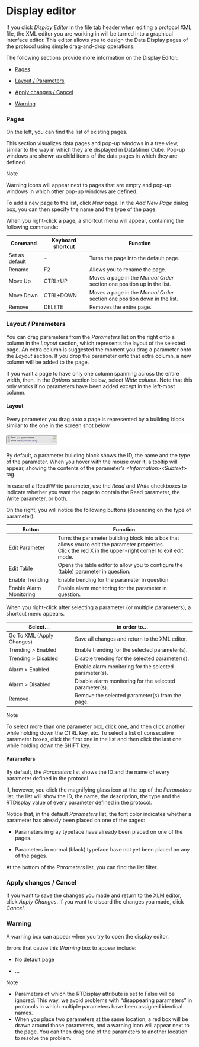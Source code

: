 # Display editor

If you click *Display Editor* in the file tab header when editing a protocol XML file, the XML editor you are working in will be turned into a graphical interface editor. This editor allows you to design the Data Display pages of the protocol using simple drag-and-drop operations.

The following sections provide more information on the Display Editor:

- [Pages](#pages)

- [Layout / Parameters](#layout--parameters)

- [Apply changes / Cancel](#apply-changes--cancel)

- [Warning](#warning)

### Pages

On the left, you can find the list of existing pages.

This section visualizes data pages and pop-up windows in a tree view, similar to the way in which they are displayed in DataMiner Cube. Pop-up windows are shown as child items of the data pages in which they are defined.

> [!NOTE]
> Warning icons will appear next to pages that are empty and pop-up windows in which other pop-up windows are defined.

To add a new page to the list, click *New page.* In the *Add New Page* dialog box, you can then specify the name and the type of the page.

When you right-click a page, a shortcut menu will appear, containing the following commands:

| Command        | Keyboard shortcut | Function                                                                                                 |
|----------------|-------------------|----------------------------------------------------------------------------------------------------------|
| Set as default | \-                | Turns the page into the default page.                                                                    |
| Rename         | F2                | Allows you to rename the page.                                                                           |
| Move Up        | CTRL+UP           | Moves a page in the *Manual Order* section one position up in the list.   |
| Move Down      | CTRL+DOWN         | Moves a page in the *Manual Order* section one position down in the list. |
| Remove         | DELETE            | Removes the entire page.                                                                                 |

### Layout / Parameters

You can drag parameters from the *Parameters* list on the right onto a column in the *Layout* section, which represents the layout of the selected page. An extra column is suggested the moment you drag a parameter onto the *Layout* section. If you drop the parameter onto that extra column, a new column will be added to the page.

If you want a page to have only one column spanning across the entire width, then, in the *Options* section below, select *Wide column*. Note that this only works if no parameters have been added except in the left-most column.

#### Layout

Every parameter you drag onto a page is represented by a building block similar to the one in the screen shot below.

![](../../images/dis_display_editor_param.png)



By default, a parameter building block shows the ID, the name and the type of the parameter. When you hover with the mouse over it, a tooltip will appear, showing the contents of the parameter’s *\<Information>\<Subtext>* tag.

In case of a Read/Write parameter, use the *Read* and *Write* checkboxes to indicate whether you want the page to contain the Read parameter, the Write parameter, or both.

On the right, you will notice the following buttons (depending on the type of parameter):

| Button                  | Function                                                                                                                                                         |
|-------------------------|------------------------------------------------------------------------------------------------------------------------------------------------------------------|
| Edit Parameter          | Turns the parameter building block into a box that allows you to edit the parameter properties.<br> Click the red X in the upper-right corner to exit edit mode. |
| Edit Table              | Opens the table editor to allow you to configure the (table) parameter in question.                                                                              |
| Enable Trending         | Enable trending for the parameter in question.                                                                                                                   |
| Enable Alarm Monitoring | Enable alarm monitoring for the parameter in question.                                                                                                           |

When you right-click after selecting a parameter (or multiple parameters), a shortcut menu appears.

| Select…                   | in order to…                                            |
|---------------------------|---------------------------------------------------------|
| Go To XML (Apply Changes) | Save all changes and return to the XML editor.          |
| Trending \> Enabled       | Enable trending for the selected parameter(s).          |
| Trending \> Disabled      | Disable trending for the selected parameter(s).         |
| Alarm \> Enabled          | Enable alarm monitoring for the selected parameter(s).  |
| Alarm \> Disabled         | Disable alarm monitoring for the selected parameter(s). |
| Remove                    | Remove the selected parameter(s) from the page.         |

> [!NOTE]
> To select more than one parameter box, click one, and then click another while holding down the CTRL key, etc. To select a list of consecutive parameter boxes, click the first one in the list and then click the last one while holding down the SHIFT key.

#### Parameters

By default, the *Parameters* list shows the ID and the name of every parameter defined in the protocol.

If, however, you click the magnifying glass icon at the top of the *Parameters* list, the list will show the ID, the name, the description, the type and the RTDisplay value of every parameter defined in the protocol.

Notice that, in the default *Parameters* list, the font color indicates whether a parameter has already been placed on one of the pages:

- Parameters in gray typeface have already been placed on one of the pages.

- Parameters in normal (black) typeface have not yet been placed on any of the pages.

At the bottom of the *Parameters* list, you can find the list filter.

### Apply changes / Cancel

If you want to save the changes you made and return to the XLM editor, click *Apply Changes*. If you want to discard the changes you made, click *Cancel*.

### Warning

A warning box can appear when you try to open the display editor.

Errors that cause this *Warning* box to appear include:

- No default page

- …

> [!NOTE]
> -  Parameters of which the RTDisplay attribute is set to False will be ignored. This way, we avoid problems with “disappearing parameters” in protocols in which multiple parameters have been assigned identical names.
> -  When you place two parameters at the same location, a red box will be drawn around those parameters, and a warning icon will appear next to the page. You can then drag one of the parameters to another location to resolve the problem.
>
